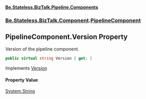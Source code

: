#### [Be.Stateless.BizTalk.Pipeline.Components](README.md 'README')
### [Be.Stateless.BizTalk.Component](Be.Stateless.BizTalk.Component.md 'Be.Stateless.BizTalk.Component').[PipelineComponent](PipelineComponent.md 'Be.Stateless.BizTalk.Component.PipelineComponent')

## PipelineComponent.Version Property

Version of the pipeline component.

```csharp
public virtual string Version { get; }
```

Implements [Version](https://docs.microsoft.com/en-us/dotnet/api/Microsoft.BizTalk.Component.Interop.IBaseComponent.Version 'Microsoft.BizTalk.Component.Interop.IBaseComponent.Version')

#### Property Value
[System.String](https://docs.microsoft.com/en-us/dotnet/api/System.String 'System.String')
